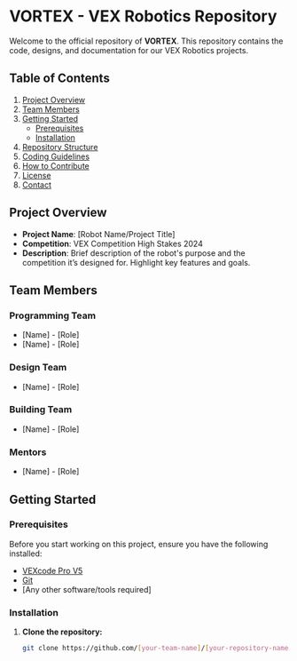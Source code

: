 # **VORTEX - VEX Robotics Repository**

Welcome to the official repository of **VORTEX**. This repository contains the code, designs, and documentation for our VEX Robotics projects.

## **Table of Contents**
1. [Project Overview](#project-overview)
2. [Team Members](#team-members)
3. [Getting Started](#getting-started)
   - [Prerequisites](#prerequisites)
   - [Installation](#installation)
4. [Repository Structure](#repository-structure)
5. [Coding Guidelines](#coding-guidelines)
6. [How to Contribute](#how-to-contribute)
7. [License](#license)
8. [Contact](#contact)

## **Project Overview**

- **Project Name**: [Robot Name/Project Title]
- **Competition**: VEX Competition High Stakes 2024
- **Description**: Brief description of the robot's purpose and the competition it’s designed for. Highlight key features and goals.

## Team Members

### Programming Team
- [Name] - [Role]
- [Name] - [Role]

### Design Team
- [Name] - [Role]

### Building Team
- [Name] - [Role]

### Mentors
- [Name] - [Role]


## **Getting Started**

### **Prerequisites**

Before you start working on this project, ensure you have the following installed:
- [VEXcode Pro V5](https://www.vexrobotics.com/vexcode-download)
- [Git](https://github.com/git-guides/install-git)
- [Any other software/tools required]

### **Installation**

1. **Clone the repository:**

   ```bash
   git clone https://github.com/[your-team-name]/[your-repository-name].git
